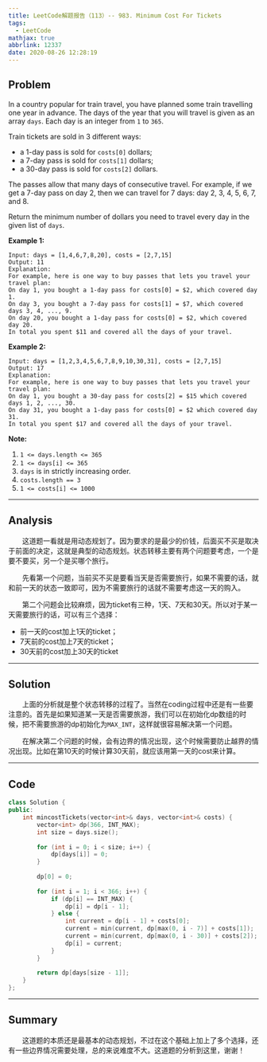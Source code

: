 ```yaml
---
title: LeetCode解题报告（113）-- 983. Minimum Cost For Tickets
tags:
  - LeetCode
mathjax: true
abbrlink: 12337
date: 2020-08-26 12:28:19
---
```


## Problem

In a country popular for train travel, you have planned some train travelling one year in advance.  The days of the year that you will travel is given as an array `days`.  Each day is an integer from `1` to `365`.

Train tickets are sold in 3 different ways:

- a 1-day pass is sold for `costs[0]` dollars;
- a 7-day pass is sold for `costs[1]` dollars;
- a 30-day pass is sold for `costs[2]` dollars.

The passes allow that many days of consecutive travel.  For example, if we get a 7-day pass on day 2, then we can travel for 7 days: day 2, 3, 4, 5, 6, 7, and 8.

Return the minimum number of dollars you need to travel every day in the given list of `days`.

<!-- more -->

**Example 1:**

```
Input: days = [1,4,6,7,8,20], costs = [2,7,15]
Output: 11
Explanation: 
For example, here is one way to buy passes that lets you travel your travel plan:
On day 1, you bought a 1-day pass for costs[0] = $2, which covered day 1.
On day 3, you bought a 7-day pass for costs[1] = $7, which covered days 3, 4, ..., 9.
On day 20, you bought a 1-day pass for costs[0] = $2, which covered day 20.
In total you spent $11 and covered all the days of your travel.
```

**Example 2:**

```
Input: days = [1,2,3,4,5,6,7,8,9,10,30,31], costs = [2,7,15]
Output: 17
Explanation: 
For example, here is one way to buy passes that lets you travel your travel plan:
On day 1, you bought a 30-day pass for costs[2] = $15 which covered days 1, 2, ..., 30.
On day 31, you bought a 1-day pass for costs[0] = $2 which covered day 31.
In total you spent $17 and covered all the days of your travel.
```

**Note:**

1. `1 <= days.length <= 365`
2. `1 <= days[i] <= 365`
3. `days` is in strictly increasing order.
4. `costs.length == 3`
5. `1 <= costs[i] <= 1000`

------

## Analysis

&emsp;&emsp;这道题一看就是用动态规划了。因为要求的是最少的价钱，后面买不买是取决于前面的决定，这就是典型的动态规划。状态转移主要有两个问题要考虑，一个是要不要买，另一个是买哪个旅行。

&emsp;&emsp;先看第一个问题，当前买不买是要看当天是否需要旅行，如果不需要的话，就和前一天的状态一致即可，因为不需要旅行的话就不需要考虑这一天的购入。

&emsp;&emsp;第二个问题会比较麻烦，因为ticket有三种，1天、7天和30天。所以对于某一天需要旅行的话，可以有三个选择：

- 前一天的cost加上1天的ticket；
- 7天前的cost加上7天的ticket；
- 30天前的cost加上30天的ticket

------

## Solution

&emsp;&emsp;上面的分析就是整个状态转移的过程了。当然在coding过程中还是有一些要注意的。首先是如果知道某一天是否需要旅游，我们可以在初始化dp数组的时候，把不需要旅游的dp初始化为`MAX_INT`，这样就很容易解决第一个问题。

&emsp;&emsp;在解决第二个问题的时候，会有边界的情况出现，这个时候需要防止越界的情况出现。比如在第10天的时候计算30天前，就应该用第一天的cost来计算。

------

## Code

```c++
class Solution {
public:
    int mincostTickets(vector<int>& days, vector<int>& costs) {
        vector<int> dp(366, INT_MAX);
        int size = days.size();
        
        for (int i = 0; i < size; i++) {
            dp[days[i]] = 0;
        }
        
        dp[0] = 0;
        
        for (int i = 1; i < 366; i++) {
            if (dp[i] == INT_MAX) {
                dp[i] = dp[i - 1];
            } else {
                int current = dp[i - 1] + costs[0];
                current = min(current, dp[max(0, i - 7)] + costs[1]);
                current = min(current, dp[max(0, i - 30)] + costs[2]);
                dp[i] = current;
            }
        }
        
        return dp[days[size - 1]];
    }
};
```

------

## Summary

&emsp;&emsp;这道题的本质还是最基本的动态规划，不过在这个基础上加上了多个选择，还有一些边界情况需要处理，总的来说难度不大。这道题的分析到这里，谢谢！
